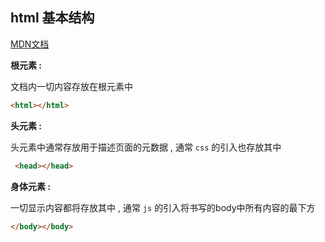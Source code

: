 ## html 基本结构

<a href="https://developer.mozilla.org/zh-CN/docs/Learn/Getting_started_with_the_web/HTML_basics" target="_blank">MDN文档</a> 

**根元素 :** 

文档内一切内容存放在根元素中

```html
<html></html>
```



**头元素 :** 

头元素中通常存放用于描述页面的元数据 , 通常 `css` 的引入也存放其中

```html
 <head></head>
```



**身体元素 :** 

一切显示内容都将存放其中 , 通常 `js` 的引入将书写的body中所有内容的最下方

```html
</body></body>
```

